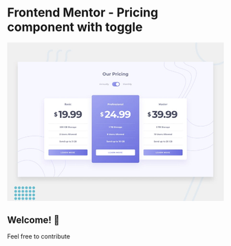 # Frontend Mentor - Pricing component with toggle

![Design preview for the Pricing component with toggle coding challenge](./design/desktop-preview.jpg)

## Welcome! 👋
 Feel free to contribute

